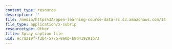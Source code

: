 ```yaml
---
content_type: resource
description: ''
file: /media/https%3A/open-learning-course-data-rc.s3.amazonaws.com/14-73-the-challenge-of-world-poverty-spring-2011/ec7a219ff2b457758e0bb8d419291b73_klz2SdQorbA.vtt
file_type: application/x-subrip
resourcetype: Other
title: 3play caption file
uid: ec7a219f-f2b4-5775-8e0b-b8d419291b73
---
```

